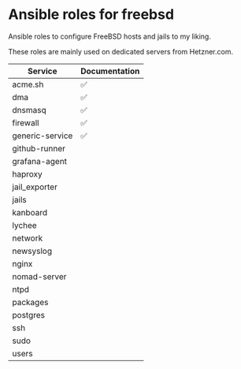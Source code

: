 # Ansible roles for freebsd

Ansible roles to configure FreeBSD hosts and jails to my liking.

These roles are mainly used on dedicated servers from Hetzner.com.

| Service         | Documentation |
|-----------------|---------------|
| acme.sh         | ✅ |
| dma             | ✅ |
| dnsmasq         | ✅ |
| firewall        | ✅ |
| generic-service | ✅ |
| github-runner   |  |
| grafana-agent   |  |
| haproxy         |  |
| jail_exporter   |  |
| jails           |  |
| kanboard        |  |
| lychee          |  |
| network         |  |
| newsyslog       |  |
| nginx           |  |
| nomad-server    |  |
| ntpd            |  |
| packages        |  |
| postgres        |  |
| ssh             |  |
| sudo            |  |
| users           |  |
